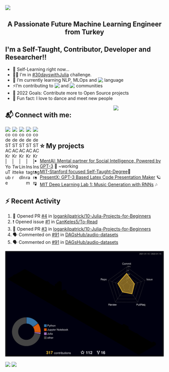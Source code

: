 <img src="./Mert.svg"></img>  

<h2 align="center">A Passionate Future Machine Learning Engineer from Turkey</h2>

## I'm a Self-Taught, Contributor, Developer and Researcher!!

- 🔭 Self-Learning right now... 
- 🧙‍♂️ I'm in [#30dayswithJulia](https://twitter.com/mertbozkirr/status/1472149223365820417?s=20) challenge.
- 🎯 I’m currently learning NLP, MLOps and [<img width="20px" style="vertical-align: text-top;" src="https://julialang.org/assets/infra/logo.svg"/>](https://julialang.org) language
- ⚡I’m contributing to [<img width="20px" style="vertical-align: text-top;" src="https://static.iterative.ai/logo/dvc.svg"/>](https://dvc.org) and [<img width="20px" style="vertical-align: text-top;" src="https://avatars.githubusercontent.com/u/57668889?s=200&v=4"/>](https://dagshub.com) communities
- 🥅 2022 Goals: Contribute more to Open Source projects
- 👯 Fun fact: I love to dance and meet new people

 <img align="right" src="https://media.giphy.com/media/LoBSGLlkRVWnd6SdxN/giphy.gif" width="160">
 
## 📬 Connect with me:

[<img align="left" alt="codeSTACKr | YouTube" width="22px" src="https://cdn.jsdelivr.net/npm/simple-icons@v3/icons/youtube.svg" />](https://www.youtube.com/channel/UCXea7z2u1TsOd8FICU1EhIQ)&nbsp;
[<img align="left" alt="codeSTACKr | Twitter" width="22px" src="https://cdn.jsdelivr.net/npm/simple-icons@v3/icons/twitter.svg" />](https://twitter.com/mertbozkirr)&nbsp;
[<img align="left" alt="codeSTACKr | LinkedIn" width="22px" src="https://cdn.jsdelivr.net/npm/simple-icons@v3/icons/linkedin.svg" />](https://www.linkedin.com/in/mertbozkir/)&nbsp;
[<img align="left" alt="codeSTACKr | Instagram" width="22px" src="https://cdn.jsdelivr.net/npm/simple-icons@v3/icons/gmail.svg" />](mailto:mert.bozkirr@gmail.com)&nbsp;
[<img align="left" alt="codeSTACKr | Instagram" width="22px" src="https://cdn.jsdelivr.net/npm/simple-icons@v3/icons/medium.svg" />](https://medium.com/@mert.bozkirr)&nbsp;
 
 ## ⭐ My projects
 
* [MentAI: Mental partner for Social Intelligence, Powered by GPT-3](https://www.linkedin.com/posts/activity-6885184275319164928-VfTS) 🎸 ~working
* [MIT-Stanford focused Self-Taught-Degree](https://github.com/mertbozkir/self-taught-degree)📌
* [PresentX: GPT-3 Based Latex Code Presentation Maker](https://github.com/mertbozkir/PresentX)  🪐
* [MIT Deep Learning Lab 1: Music Generation with RNNs](https://github.com/mertbozkir/Music_Generation_RNNs)  🎶

## ⚡ Recent Activity
<!--START_SECTION:activity-->
1. 💪 Opened PR [#4](https://github.com/logankilpatrick/10-Julia-Projects-for-Beginners/pull/4) in [logankilpatrick/10-Julia-Projects-for-Beginners](https://github.com/logankilpatrick/10-Julia-Projects-for-Beginners)
2. ❗️ Opened issue [#1](https://github.com/CanKeles5/To-Read/issues/1) in [CanKeles5/To-Read](https://github.com/CanKeles5/To-Read)
3. 💪 Opened PR [#3](https://github.com/logankilpatrick/10-Julia-Projects-for-Beginners/pull/3) in [logankilpatrick/10-Julia-Projects-for-Beginners](https://github.com/logankilpatrick/10-Julia-Projects-for-Beginners)
4. 🗣 Commented on [#91](https://github.com/DAGsHub/audio-datasets/issues/91) in [DAGsHub/audio-datasets](https://github.com/DAGsHub/audio-datasets)
5. 🗣 Commented on [#91](https://github.com/DAGsHub/audio-datasets/issues/91) in [DAGsHub/audio-datasets](https://github.com/DAGsHub/audio-datasets)
<!--END_SECTION:activity-->

![](./profile-3d-contrib/profile-night-rainbow.svg)

<p>
  <img width="48%" src="https://github-readme-stats.vercel.app/api?username=mertbozkir&show_icons=true&theme=tokyonight" />
  <img width="48%" src="https://github-readme-streak-stats.herokuapp.com/?user=mertbozkir&theme=tokyonight" />
</p>
